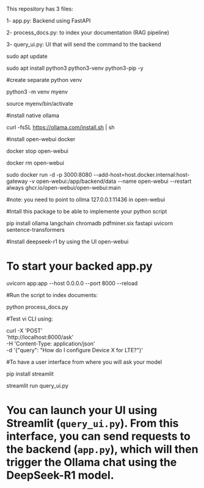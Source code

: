 This repository has 3 files:

1- app.py: Backend using FastAPI

2- process_docs.py: to index your documentation (RAG pipeline)

3- query_ui.py: UI that will send the command to the backend

sudo apt update

sudo apt install python3 python3-venv python3-pip -y

#create separate python venv

python3 -m venv myenv

source myenv/bin/activate

#install native ollama

curl -fsSL https://ollama.com/install.sh | sh

#install open-webui docker

docker stop open-webui

docker rm open-webui

sudo docker run -d -p 3000:8080 --add-host=host.docker.internal:host-gateway -v open-webui:/app/backend/data --name open-webui --restart always ghcr.io/open-webui/open-webui:main

#note: you need to point to ollma 127.0.0.1:11436 in open-webui

#Intall this package to be able to implemente your python script

pip install ollama langchain chromadb pdfminer.six fastapi uvicorn sentence-transformers

#Install deepseek-r1 by using the UI open-webui

# To start your backed app.py

uvicorn app:app --host 0.0.0.0 --port 8000 --reload

#Run the script to index documents:

python process_docs.py

#Test vi CLI using:

curl -X 'POST' \
  'http://localhost:8000/ask' \
  -H 'Content-Type: application/json' \
  -d '{"query": "How do I configure Device X for LTE?"}'


#To have a user interface from where you will ask your model

pip install streamlit

streamlit run query_ui.py


# You can launch your UI using Streamlit (`query_ui.py`). From this interface, you can send requests to the backend (`app.py`), which will then trigger the Ollama chat using the DeepSeek-R1 model.




